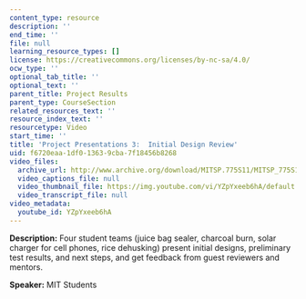 ```yaml
---
content_type: resource
description: ''
end_time: ''
file: null
learning_resource_types: []
license: https://creativecommons.org/licenses/by-nc-sa/4.0/
ocw_type: ''
optional_tab_title: ''
optional_text: ''
parent_title: Project Results
parent_type: CourseSection
related_resources_text: ''
resource_index_text: ''
resourcetype: Video
start_time: ''
title: 'Project Presentations 3:  Initial Design Review'
uid: f6720eaa-1df0-1363-9cba-7f18456b8268
video_files:
  archive_url: http://www.archive.org/download/MITSP.775S11/MITSP_775S11proj03_300k.mp4
  video_captions_file: null
  video_thumbnail_file: https://img.youtube.com/vi/YZpYxeeb6hA/default.jpg
  video_transcript_file: null
video_metadata:
  youtube_id: YZpYxeeb6hA
---
```


**Description:** Four student teams (juice bag sealer, charcoal burn, solar charger for cell phones, rice dehusking) present initial designs, preliminary test results, and next steps, and get feedback from guest reviewers and mentors.

**Speaker:** MIT Students

